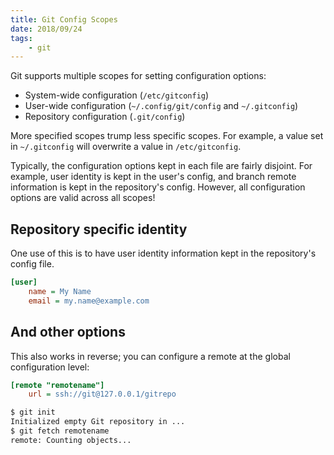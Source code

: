 ```yaml
---
title: Git Config Scopes
date: 2018/09/24
tags:
    - git
---
```


Git supports multiple scopes for setting configuration options:

- System-wide configuration (`/etc/gitconfig`)
- User-wide configuration (`~/.config/git/config` and `~/.gitconfig`)
- Repository configuration (`.git/config`)

More specified scopes trump less specific scopes. For example, a value set in
`~/.gitconfig` will overwrite a value in `/etc/gitconfig`.

Typically, the configuration options kept in each file are fairly disjoint.
For example, user identity is kept in the user's config, and branch remote
information is kept in the repository's config. However, all configuration
options are valid across all scopes!

## Repository specific identity

One use of this is to have user identity information kept in the repository's
config file.

```ini title=.git/config
[user]
    name = My Name
    email = my.name@example.com
```

## And other options

This also works in reverse; you can configure a remote at the global
configuration level:

```ini title=~/.gitconfig
[remote "remotename"]
    url = ssh://git@127.0.0.1/gitrepo
```

```sh title=Shell
$ git init
Initialized empty Git repository in ...
$ git fetch remotename
remote: Counting objects...
```
